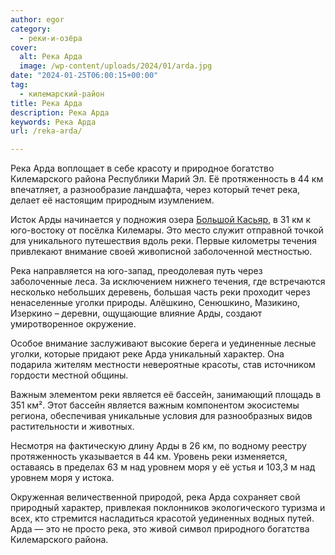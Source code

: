 ```yaml
---
author: egor
category:
  - реки-и-озёра
cover:
  alt: Река Арда
  image: /wp-content/uploads/2024/01/arda.jpg
date: "2024-01-25T06:00:15+00:00"
tag:
  - килемарский-район
title: Река Арда
description: Река Арда
keywords: Река Арда
url: /reka-arda/

---
```

Река Арда воплощает в себе красоту и природное богатство Килемарского района Республики Марий Эл. Её протяженность в 44 км впечатляет, а разнообразие ландшафта, через который течет река, делает её настоящим природным изумлением.

Исток Арды начинается у подножия озера [Большой Касьяр](/karasyar/), в 31 км к юго-востоку от посёлка Килемары. Это место служит отправной точкой для уникального путешествия вдоль реки. Первые километры течения привлекают внимание своей живописной заболоченной местностью.

Река направляется на юго-запад, преодолевая путь через заболоченные леса. За исключением нижнего течения, где встречаются несколько небольших деревень, большая часть реки проходит через ненаселенные уголки природы. Алёшкино, Сенюшкино, Мазикино, Изеркино – деревни, ощущающие влияние Арды, создают умиротворенное окружение.

Особое внимание заслуживают высокие берега и уединенные лесные уголки, которые придают реке Арда уникальный характер. Она подарила жителям местности невероятные красоты, став источником гордости местной общины.

Важным элементом реки является её бассейн, занимающий площадь в 351 км². Этот бассейн является важным компонентом экосистемы региона, обеспечивая уникальные условия для разнообразных видов растительности и животных.

Несмотря на фактическую длину Арды в 26 км, по водному реестру протяженность указывается в 44 км. Уровень реки изменяется, оставаясь в пределах 63 м над уровнем моря у её устья и 103,3 м над уровнем моря у истока.

Окруженная величественной природой, река Арда сохраняет свой природный характер, привлекая поклонников экологического туризма и всех, кто стремится насладиться красотой уединенных водных путей. Арда — это не просто река, это живой символ природного богатства Килемарского района.
